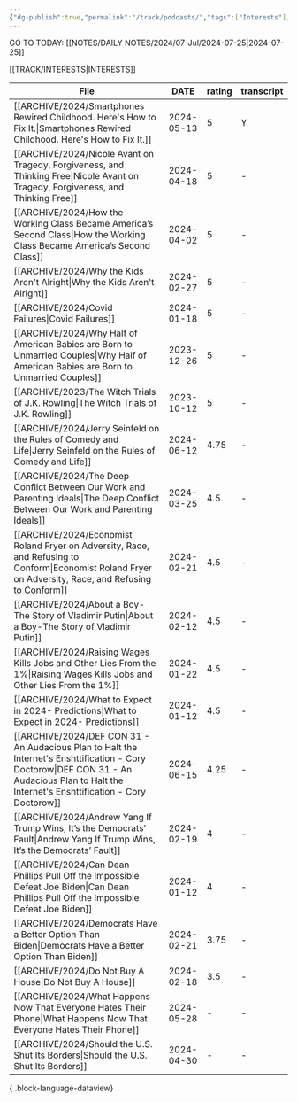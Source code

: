 ```yaml
---
{"dg-publish":true,"permalink":"/track/podcasts/","tags":["Interests"],"created":"2024-04-02 14:27","updated":"2024-04-02 14:28"}
---
```


GO TO TODAY: [[NOTES/DAILY NOTES/2024/07-Jul/2024-07-25\|2024-07-25]]


[[TRACK/INTERESTS\|INTERESTS]]

| File                                                                                                                                                                                               | DATE       | rating | transcript |
| -------------------------------------------------------------------------------------------------------------------------------------------------------------------------------------------------- | ---------- | ------ | ---------- |
| [[ARCHIVE/2024/Smartphones Rewired Childhood. Here's How to Fix It.\|Smartphones Rewired Childhood. Here's How to Fix It.]]                                                                     | 2024-05-13 | 5      | Y          |
| [[ARCHIVE/2024/Nicole Avant on Tragedy, Forgiveness, and Thinking Free\|Nicole Avant on Tragedy, Forgiveness, and Thinking Free]]                                                               | 2024-04-18 | 5      | \-         |
| [[ARCHIVE/2024/How the Working Class Became America’s Second Class\|How the Working Class Became America’s Second Class]]                                                                       | 2024-04-02 | 5      | \-         |
| [[ARCHIVE/2024/Why the Kids Aren't Alright\|Why the Kids Aren't Alright]]                                                                                                                       | 2024-02-27 | 5      | \-         |
| [[ARCHIVE/2024/Covid Failures\|Covid Failures]]                                                                                                                                                 | 2024-01-18 | 5      | \-         |
| [[ARCHIVE/2024/Why Half of American Babies are Born to Unmarried Couples\|Why Half of American Babies are Born to Unmarried Couples]]                                                           | 2023-12-26 | 5      | \-         |
| [[ARCHIVE/2023/The Witch Trials of J.K. Rowling\|The Witch Trials of J.K. Rowling]]                                                                                                             | 2023-10-12 | 5      | \-         |
| [[ARCHIVE/2024/Jerry Seinfeld on the Rules of Comedy and Life\|Jerry Seinfeld on the Rules of Comedy and Life]]                                                                                 | 2024-06-12 | 4.75   | \-         |
| [[ARCHIVE/2024/The Deep Conflict Between Our Work and Parenting Ideals\|The Deep Conflict Between Our Work and Parenting Ideals]]                                                               | 2024-03-25 | 4.5    | \-         |
| [[ARCHIVE/2024/Economist Roland Fryer on Adversity, Race, and Refusing to Conform\|Economist Roland Fryer on Adversity, Race, and Refusing to Conform]]                                         | 2024-02-21 | 4.5    | \-         |
| [[ARCHIVE/2024/About a Boy-The Story of Vladimir Putin\|About a Boy-The Story of Vladimir Putin]]                                                                                               | 2024-02-12 | 4.5    | \-         |
| [[ARCHIVE/2024/Raising Wages Kills Jobs and Other Lies From the 1%\|Raising Wages Kills Jobs and Other Lies From the 1%]]                                                                       | 2024-01-22 | 4.5    | \-         |
| [[ARCHIVE/2024/What to Expect in 2024- Predictions\|What to Expect in 2024- Predictions]]                                                                                                       | 2024-01-12 | 4.5    | \-         |
| [[ARCHIVE/2024/DEF CON 31 - An Audacious Plan to Halt the Internet's Enshttification  - Cory Doctorow\|DEF CON 31 - An Audacious Plan to Halt the Internet's Enshttification  - Cory Doctorow]] | 2024-06-15 | 4.25   | \-         |
| [[ARCHIVE/2024/Andrew Yang If Trump Wins, It’s the Democrats’ Fault\|Andrew Yang If Trump Wins, It’s the Democrats’ Fault]]                                                                     | 2024-02-19 | 4      | \-         |
| [[ARCHIVE/2024/Can Dean Phillips Pull Off the Impossible Defeat Joe Biden\|Can Dean Phillips Pull Off the Impossible Defeat Joe Biden]]                                                         | 2024-01-12 | 4      | \-         |
| [[ARCHIVE/2024/Democrats Have a Better Option Than Biden\|Democrats Have a Better Option Than Biden]]                                                                                           | 2024-02-21 | 3.75   | \-         |
| [[ARCHIVE/2024/Do Not Buy A House\|Do Not Buy A House]]                                                                                                                                         | 2024-02-18 | 3.5    | \-         |
| [[ARCHIVE/2024/What Happens Now That Everyone Hates Their Phone\|What Happens Now That Everyone Hates Their Phone]]                                                                             | 2024-05-28 | \-     | \-         |
| [[ARCHIVE/2024/Should the U.S. Shut Its Borders\|Should the U.S. Shut Its Borders]]                                                                                                             | 2024-04-30 | \-     | \-         |

{ .block-language-dataview}


